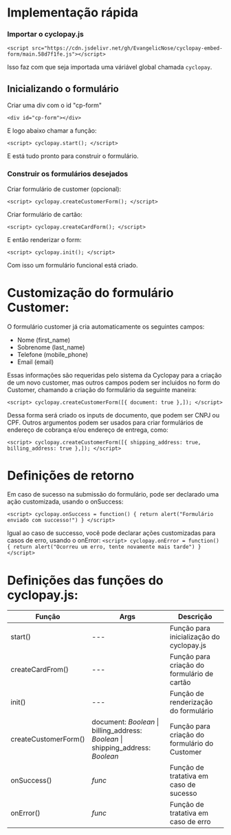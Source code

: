 # Implementação rápida

### Importar o cyclopay.js

`<script src="https://cdn.jsdelivr.net/gh/EvangelicNose/cyclopay-embed-form/main.58d7f1fe.js"></script>`



Isso faz com que seja importada uma váriável global chamada `cyclopay`.

## Inicializando o formulário

Criar uma div com o id "cp-form"

`<div id="cp-form"></div>`

E logo abaixo chamar a função: 

`<script>
	cyclopay.start();
</script>`

E está tudo pronto para construir o formulário.


### Construir os formulários desejados
Criar formulário de customer (opcional):

`<script>
	cyclopay.createCustomerForm();
</script>`

Criar formulário de cartão:

`<script>
	cyclopay.createCardForm();
</script>`

E então renderizar o form:

`<script>
	cyclopay.init();
</script>`


Com isso um formulário funcional está criado.

# Customização do formulário Customer:

O formulário customer já cria automaticamente os seguintes campos:

- Nome (first_name)
- Sobrenome (last_name)
- Telefone (mobile_phone)
- Email (email)

Essas informações são requeridas pelo sistema da Cyclopay para a criação de um novo customer, mas outros campos podem ser incluidos no form do Customer, chamando a criação do formulário da seguinte maneira:

`<script>
	cyclopay.createCustomerForm([{
		document: true
	},]);
</script>`

Dessa forma será criado os inputs de documento, que podem ser CNPJ ou CPF.
Outros argumentos podem ser usados para criar formulários de endereço de cobrança e/ou endereço de entrega, como:

`<script>
	cyclopay.createCustomerForm([{
		shipping_address: true,
		billing_address: true
	},]);
</script>`

# Definições de retorno

Em caso de sucesso na submissão do formulário, pode ser declarado uma ação customizada, usando o onSuccess:

`<script>
	cyclopay.onSuccess = function() {
		return alert("Formulário enviado com successo!")
	}
</script>`

Igual ao caso de successo, você pode declarar ações customizadas para casos de erro, usando o onError:
`<script>
	cyclopay.onError = function() {
		return alert("Ocorreu um erro, tente novamente mais tarde")
	}
</script>`

# Definições das funções do cyclopay.js:

| Função      | Args | Descrição |
| ----------- | ----------- | ----------- |
| start()      | ---        | Função para inicialização do cyclopay.js
| createCardFrom()   | ---        | Função para criação do formulário de cartão
|init()| ---|Função de renderização do formulário
|createCustomerForm() | document: _Boolean_ \| billing_address: _Boolean_ \| shipping_address: _Boolean_| Função para criação do formulário do Customer
|onSuccess()| _func_|Função de tratativa em caso de sucesso
|onError()| _func_|Função de tratativa em caso de erro

